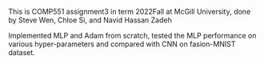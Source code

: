 This is COMP551 assignment3 in term 2022Fall at McGill University, done by Steve Wen, Chloe Si, and Navid Hassan Zadeh

Implemented MLP and Adam from scratch, tested the MLP performance on various hyper-parameters and compared with CNN on fasion-MNIST dataset. 
